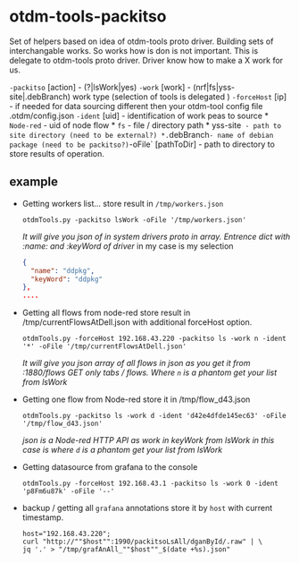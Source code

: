 # otdm-tools-packitso

  Set of helpers based on idea of otdm-tools proto driver. Building sets of
  interchangable works. So works how is don is not important. This is delegate to
  otdm-tools proto driver. Driver know how to make a X work for us.

  `-packitso` [action] - (?|lsWork|yes)
  `-work` [work] - (nrf|fs|yss-site|.debBranch) work type (selection of tools is delegated )
  `-forceHost` [ip] - if needed for data sourcing different then your otdm-tool config file .otdm/config.json
  `-ident` [uid] - identification of work peas to source
    * `Node-red` - uid of node flow
    * `fs` - file / directory path
    * yss-site` - path to site directory (need to be external?)
    *.`debBranch` - name of debian package (need to be packitso?)
  `-oFile` [pathToDir] - path to directory to store results of operation.


## example

  - Getting workers list... store result in `/tmp/workers.json`
    ```shell
    otdmTools.py -packitso lsWork -oFile '/tmp/workers.json'
    ```
    *It will give you _json_ of in system drivers proto in array. Entrence dict with :name: and :keyWord of driver*
    in my case is my selection
    ```json
    {
      "name": "ddpkg",
      "keyWord": "ddpkg"
    },
    ....
    ```

  - Getting all flows from node-red store result in /tmp/currentFlowsAtDell.json with additional forceHost option.
    ```shell
    otdmTools.py -forceHost 192.168.43.220 -packitso ls -work n -ident '*' -oFile '/tmp/currentFlowsAtDell.json'
    ```
    *It will give you _json_ _array_ of all flows in _json_ as you get it from :1880/flows GET only tabs / flows. Where `n` is a phantom get your list from lsWork*

  - Getting one flow from Node-red store it in /tmp/flow_d43.json
    ```shell
    otdmTools.py -packitso ls -work d -ident 'd42e4dfde145ec63' -oFile '/tmp/flow_d43.json'
    ```
    *_json_ is a Node-red HTTP API as work in keyWork from lsWork in this case is where `d` is a phantom get your list from lsWork*

  - Getting datasource from grafana to the console
    ```shell
    otdmTools.py -forceHost 192.168.43.1 -packitso ls -work 0 -ident 'p8Fm6u87k' -oFile '--'
    ```

  - backup / getting all `grafana` annotations store it by `host` with current timestamp.
    ```shell
    host="192.168.43.220";
    curl "http://""$host"":1990/packitsoLsAll/dganById/.raw" | \
    jq '.' > "/tmp/grafAnAll_""$host""_$(date +%s).json"
    ```
